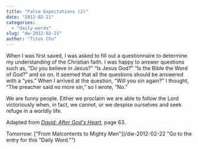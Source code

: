 ```yaml
---
title: "False Expectations (2)"
date: "2012-02-21"
categories: 
  - "daily-words"
slug: "dw-2012-02-21"
author: "Titus Chu"
---
```


When I was first saved, I was asked to fill out a questionnaire to determine my understanding of the Christian faith. I was happy to answer questions such as, “Do you believe in Jesus?” “Is Jesus God?” “Is the Bible the Word of God?” and so on. It seemed that all the questions should be answered with a “yes.” When I arrived at the question, “Will you sin again?” I thought, “The preacher said no more sin,” so I wrote, “No.”

We are funny people. Either we proclaim we are able to follow the Lord victoriously when, in fact, we cannot, or we despise ourselves and seek refuge in a worldly life.

Adapted from _[David: After God's Heart,](/book-david "Go to the listing for this book.")_ page 63.

Tomorrow: ["From Malcontents to Mighty Men"](/dw-2012-02-22 "Go to the entry for this "Daily Word."")

